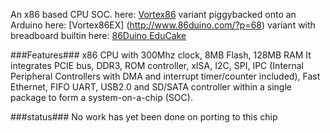 An x86 based CPU SOC.
here: [Vortex86](http://en.wikipedia.org/wiki/Vortex86)
variant piggybacked onto an Arduino here: [Vortex86EX] (http://www.86duino.com/?p=68)
variant with breadboard builtin here: [86Duino EduCake](http://shop.dmp.com.tw/INT/products/24)

###Features###
x86 CPU with 300Mhz clock, 8MB Flash, 128MB RAM
It integrates PCIE bus, DDR3, ROM controller, xISA, I2C, SPI, IPC (Internal Peripheral Controllers with DMA and interrupt timer/counter included), Fast Ethernet, FIFO UART, USB2.0 and SD/SATA controller within a single package to form a system-on-a-chip (SOC).

###status###
No work has yet been done on porting to this chip